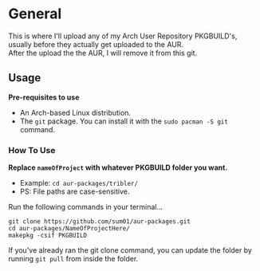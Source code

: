 # General   
This is where I'll upload any of my Arch User Repository PKGBUILD's, usually before they actually get uploaded to the AUR.  
After the upload the the AUR, I will remove it from this git.  

## Usage  
**Pre-requisites to use**  
*   An Arch-based Linux distribution.
*   The `git` package. You can install it with the `sudo pacman -S git` command.

### How To Use
**Replace `nameOfProject` with whatever PKGBUILD folder you want.**   
*   Example: `cd aur-packages/tribler/`
  * PS: File paths are case-sensitive.  

Run the following commands in your terminal...
```
git clone https://github.com/sum01/aur-packages.git
cd aur-packages/NameOfProjectHere/
makepkg -csif PKGBUILD
```

If you've already ran the git clone command, you can update the folder by running `git pull` from inside the folder.
